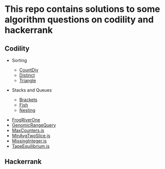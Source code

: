 # This repo contains solutions to some algorithm questions on codility and hackerrank

## Codility

- Sorting

  - [CountDiv](/codility/CountDiv.js)
  - [Distinct](/codility/Distinct.js)
  - [Triangle](/codility/Triangle.js)

- Stacks and Queues
  - [Brackets](/codility/Brackets.js)
  - [Fish](/codility/Fish.js)
  - [Nesting](/codility/Nesting.js)

* [FrogRiverOne](/codility/FrogRiverOne.js)
* [GenomicRangeQuery](/codility/GenomicRangeQuery.js)
* [MaxCounters.js](/codility/MaxCounters.js)
* [MinAvgTwoSlice.js](/codility/MinAvgTwoSlice.js)
* [MissingInteger.js](/codility/MissingInteger.js)
* [TapeEquilibrium.js](/codility/TapeEquilibrium.js)

## Hackerrank
